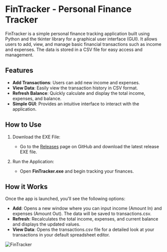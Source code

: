 # FinTracker - Personal Finance Tracker
FinTracker is a simple personal finance tracking application built using Python and the tkinter library for a graphical user interface (GUI). It allows users to add, view, and manage basic financial transactions such as income and expenses. The data is stored in a CSV file for easy access and management.

## Features
- **Add Transactions**: Users can add new income and expenses.
- **View Data**: Easily view the transaction history in CSV format.
- **Refresh Balance**: Quickly calculate and display the total income, expenses, and balance.
- **Simple GUI**: Provides an intuitive interface to interact with the application.

## How to Use
1. Download the EXE File:
    - Go to the [Releases](https://github.com/NaldCapuno/FinTracker/releases) page on GitHub and download the latest release EXE file.

2. Run the Application:
    - Open **FinTracker.exe** and begin tracking your finances.

## How it Works
Once the app is launched, you'll see the following options:
- **Add**: Opens a new window where you can input income (Amount In) and expenses (Amount Out). The data will be saved to transactions.csv.
- **Refresh**: Recalculates the total income, expenses, and current balance and displays the updated values.
- **View Data**: Opens the transactions.csv file for a detailed look at your transactions in your default spreadsheet editor.

![FinTracker](https://github.com/user-attachments/assets/5152b3fd-8bb2-4072-9b81-e731a2989474)

